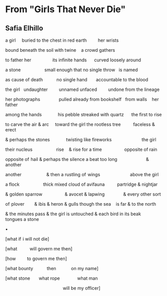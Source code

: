 # From "Girls That Never Die"
## Safia Elhillo
a girl     buried to the chest
in red earth         her wrists

bound beneath the soil
with twine    a crowd gathers

to father her                 its infinite
hands      curved loosely around

a stone                   small enough
that no single throw   is named

as cause of death           no single
hand       accountable to the blood

the girl   undaughter         unnamed
unfaced         undone from the lineage

her photographs               pulled already
from bookshelf   from walls    her father

among the hands             his pebble
streaked with quartz      the first to rise

to carve the air & arc     toward the girl
the rootless tree          faceless & erect

& perhaps the stones             twisting
like fireworks                        the girl

their nucleus                   rise    & rise
for a time                  opposite of rain

opposite of  hail & perhaps the silence
a beat too long                       & another

another                    & then a rustling
of  wings                        above the girl

a flock                   thick mixed cloud
of avifauna          partridge & nightjar

& golden sparrow                  & avocet
& lapwing               & every other sort

of  plover        & ibis & heron & gulls
though the sea    is far & to the north

& the minutes pass & the girl is untouched
& each bird in its beak        tongues a stone

•


[what if  i will not die]


[what          will govern me then]


[how         to govern me then]


[what bounty           then            on my name]


[what stone       what rope              what man


                                              will be my officer]